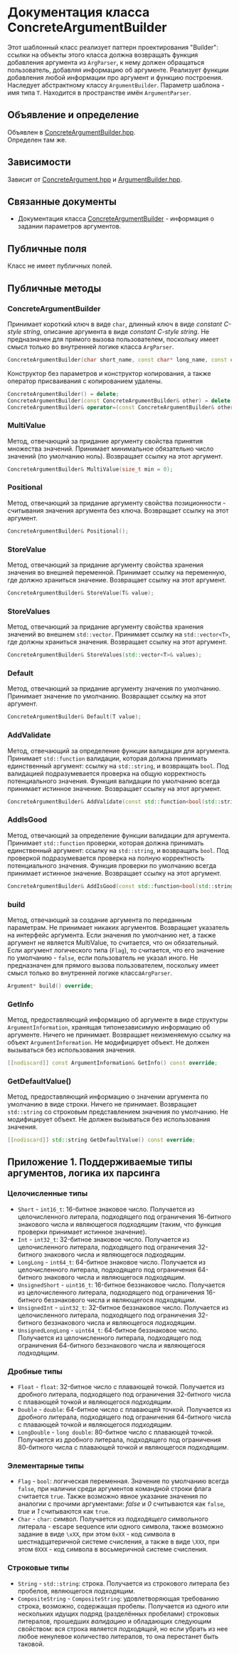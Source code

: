 # Документация класса ConcreteArgumentBuilder

Этот шаблонный класс реализует паттерн проектирования "Builder": ссылки на объекты этого 
класса должна возвращать функция добавления аргумента из `ArgParser`, к нему должен 
обращаться пользователь, добавляя информацию об аргументе. Реализует функции добавления 
любой информации про аргумент и функцию построения. Наследует абстрактному классу 
`ArgumentBuilder`. Параметр шаблона - имя типа `T`. Находится в пространстве имён 
`ArgumentParser`.

## Объявление и определение

Объявлен в [ConcreteArgumentBuilder.hpp](../ConcreteArgumentBuilder.hpp). <br>
Определен там же.

## Зависимости

Зависит от [ConcreteArgument.hpp](../ConcreteArgument.hpp) и
[ArgumentBuilder.hpp](../ArgumentBuilder.hpp).

## Связанные документы

* Документация класса [ConcreteArgumentBuilder](ConcreteArgumentBuilder.md) -
  информация о задании параметров аргументов.

## Публичные поля

Класс не имеет публичных полей.

## Публичные методы

### ConcreteArgumentBuilder

Принимает короткий ключ в виде `char`, длинный ключ в виде *constant C-style string*, 
описание аргумента в виде *constant C-style string*. Не предназначен для прямого вызова
пользователем, поскольку имеет смысл только во внутренней логике класса `ArgParser`.
```cpp
ConcreteArgumentBuilder(char short_name, const char* long_name, const char* description);
```
Конструктор без параметров и конструктор копирования, а также оператор присваивания с 
копированием удалены.
```cpp
ConcreteArgumentBuilder() = delete;
ConcreteArgumentBuilder(const ConcreteArgumentBuilder& other) = delete;
ConcreteArgumentBuilder& operator=(const ConcreteArgumentBuilder& other) = delete;
```

### MultiValue

Метод, отвечающий за придание аргументу свойства принятия множества значений. Принимает
минимальное обязательно число значений (по умолчанию ноль). Возвращает ссылку на этот
аргумент.
```cpp
ConcreteArgumentBuilder& MultiValue(size_t min = 0);
```

### Positional

Метод, отвечающий за придание аргументу свойства позиционности - считывания значения 
аргумента без ключа. Возвращает ссылку на этот аргумент.
```cpp
ConcreteArgumentBuilder& Positional();
```

### StoreValue

Метод, отвечающий за придание аргументу свойства хранения значения во внешней 
переменной. Принимает ссылку на переменную, где должно храниться значение. 
Возвращает ссылку на этот аргумент.
```cpp
ConcreteArgumentBuilder& StoreValue(T& value);
```

### StoreValues

Метод, отвечающий за придание аргументу свойства хранения значений во внешнем 
`std::vector`. Принимает ссылку на `std::vector<T>`, где должны храниться значения.
Возвращает ссылку на этот аргумент.
```cpp
ConcreteArgumentBuilder& StoreValues(std::vector<T>& values);
```

### Default

Метод, отвечающий за придание аргументу значения по умолчанию. Принимает значение по 
умолчанию. Возвращает ссылку на этот аргумент.
```cpp
ConcreteArgumentBuilder& Default(T value);
```

### AddValidate

Метод, отвечающий за определение функции валидации для аргумента. Принимает
`std::function` валидации, которая должна принимать единственный аргумент: ссылку на 
`std::string`, и возвращать `bool`. Под валидацией подразумевается проверка на общую 
корректность потенциального значения. Функция валидации по умолчанию всегда принимает 
истинное значение. Возвращает ссылку на этот аргумент.
```cpp
ConcreteArgumentBuilder& AddValidate(const std::function<bool(std::string&)>& validate);
```

### AddIsGood

Метод, отвечающий за определение функции валидации для аргумента. Принимает 
`std::function` проверки, которая должна принимать единственный аргумент: ссылку на
`std::string`, и возвращать `bool`. Под проверкой подразумевается проверка на полную
корректность потенциального значения. Функция проверки по умолчанию всегда принимает
истинное значение. Возвращает ссылку на этот аргумент.
```cpp
ConcreteArgumentBuilder& AddIsGood(const std::function<bool(std::string&)>& is_good);
```

### build

Метод, отвечающий за создание аргумента по переданным параметрам. Не принимает никаких
аргументов. Возвращает указатель на интерфейс аргумента. Если значения по умолчанию 
нет, а также аргумент не является MultiValue, то считается, что он обязательный. Если 
аргумент логического типа (`Flag`), то считается, что его значение по умолчанию - 
`false`, если пользователь не указал иного. Не предназначен для прямого вызова 
пользователем, поскольку имеет смысл только во внутренней логике класса`ArgParser`.
```cpp
Argument* build() override;
```

### GetInfo

Метод, предоставляющий информацию об аргументе в виде структуры `ArgumentInformation`,
хранящая типонезависимую информацию об аргументе. Ничего не принимает. Возвращает
неизменяемую ссылку на объект `ArgumentInformation`. Не модифицирует объект. Не должен 
вызываться без использования значения.
```cpp
[[nodiscard]] const ArgumentInformation& GetInfo() const override;
```

### GetDefaultValue()

Метод, предоставляющий информацию о значении аргумента по умолчанию в виде строки. 
Ничего не принимает. Возвращает `std::string` со строковым представлением значения 
по умолчанию. Не модифицирует объект. Не должен вызываться без использования значения.
```cpp
[[nodiscard]] std::string GetDefaultValue() const override;
```

## Приложение 1. Поддерживаемые типы аргументов, логика их парсинга

### Целочисленные типы
* `Short` - `int16_t`: 16-битное знаковое число. Получается из целочисленного
  литерала, подходящего под ограничения 16-битного знакового числа и являющегося
  _подходящим_ (таким, что функция проверки принимает истинное значение).
* `Int` - `int32_t`: 32-битное знаковое число. Получается из целочисленного
  литерала, подходящего под ограничения 32-битного знакового числа и являющегося
  _подходящим_.
* `LongLong` - `int64_t`: 64-битное знаковое число. Получается из целочисленного
  литерала, подходящего под ограничения 64-битного знакового числа и являющегося
  _подходящим_.
* `UnsignedShort` - `uint16_t`: 16-битное беззнаковое число. Получается из
  целочисленного литерала, подходящего под ограничения 16-битного беззнакового числа и
  являющегося _подходящим_.
* `UnsignedInt` - `uint32_t`: 32-битное беззнаковое число. Получается из
  целочисленного литерала, подходящего под ограничения 32-битного беззнакового числа и
  являющегося _подходящим_.
* `UnsignedLongLong` - `uint64_t`: 64-битное беззнаковое число. Получается из
  целочисленного литерала, подходящего под ограничения 64-битного беззнакового числа и
  являющегося _подходящим_.

### Дробные типы
* `Float` - `float`: 32-битное число с плавающей точкой. Получается из
  дробного литерала, подходящего под ограничения 32-битного числа с плавающей точкой и
  являющегося _подходящим_.
* `Double` - `double`: 64-битное число с плавающей точкой. Получается из
  дробного литерала, подходящего под ограничения 64-битного числа с плавающей точкой и
  являющегося _подходящим_.
* `LongDouble` - `long double`: 80-битное число с плавающей точкой. Получается из
  дробного литерала, подходящего под ограничения 80-битного числа с плавающей точкой и
  являющегося _подходящим_.

### Элементарные типы
* `Flag` - `bool`: логическая переменная. Значение по умолчанию всегда `false`, при
  наличии среди аргументов командной строки флага считается `true`. Также возможно
  явное указание значения по аналогии с прочими аргументами: *false* и *0* считываются
  как `false`, *true* и *1* считываются как `true`.
* `Char` - `char`: символ. Получается из _подходящего_ символьного литерала - escape
  sequence или одного символа, также возможно задание в виде `\xXX`, при этом `0xXX` -
  код символа в шестнадцатеричной системе счисления, а также в виде `\XXX`, при этом
  `0XXX` - код символа в восьмеричной системе счисления.

### Строковые типы
* `String` - `std::string`: строка. Получается из строкового литерала без пробелов,
  являющегося _подходящим_.
* `CompositeString` - `CompositeString`: удовлетворяющая требованию строка,
  возможно, содержащая пробелы. Получается из одного или нескольких идущих подряд
  (разделённых пробелами) строковых литералов, прошедших _валидацию_ и обладающих
  следующим свойством: вся строка является _подходящей_, но если убрать из нее любое
  ненулевое количество литералов, то она перестанет быть таковой.
